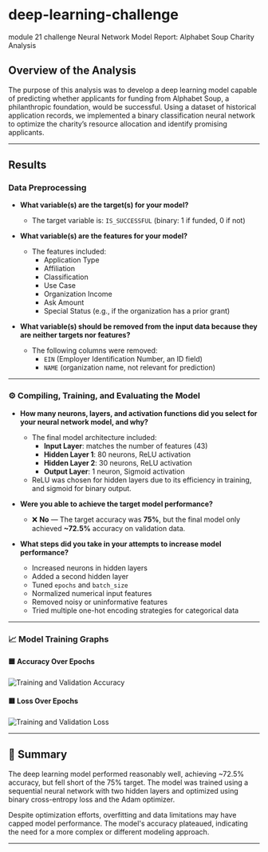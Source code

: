 # deep-learning-challenge
module 21 challenge
Neural Network Model Report: Alphabet Soup Charity Analysis

## Overview of the Analysis

The purpose of this analysis was to develop a deep learning model capable of predicting whether applicants for funding from Alphabet Soup, a philanthropic foundation, would be successful. Using a dataset of historical application records, we implemented a binary classification neural network to optimize the charity’s resource allocation and identify promising applicants.

---

## Results

### Data Preprocessing

- **What variable(s) are the target(s) for your model?**
  - The target variable is: `IS_SUCCESSFUL` (binary: 1 if funded, 0 if not)

- **What variable(s) are the features for your model?**
  - The features included:
    - Application Type
    - Affiliation
    - Classification
    - Use Case
    - Organization Income
    - Ask Amount
    - Special Status (e.g., if the organization has a prior grant)

- **What variable(s) should be removed from the input data because they are neither targets nor features?**
  - The following columns were removed:
    - `EIN` (Employer Identification Number, an ID field)
    - `NAME` (organization name, not relevant for prediction)

---

### ⚙️ Compiling, Training, and Evaluating the Model

- **How many neurons, layers, and activation functions did you select for your neural network model, and why?**
  - The final model architecture included:
    - **Input Layer**: matches the number of features (43)
    - **Hidden Layer 1**: 80 neurons, ReLU activation
    - **Hidden Layer 2**: 30 neurons, ReLU activation
    - **Output Layer**: 1 neuron, Sigmoid activation
  - ReLU was chosen for hidden layers due to its efficiency in training, and sigmoid for binary output.

- **Were you able to achieve the target model performance?**
  - ❌ **No** — The target accuracy was **75%**, but the final model only achieved **~72.5%** accuracy on validation data.

- **What steps did you take in your attempts to increase model performance?**
  - Increased neurons in hidden layers
  - Added a second hidden layer
  - Tuned `epochs` and `batch_size`
  - Normalized numerical input features
  - Removed noisy or uninformative features
  - Tried multiple one-hot encoding strategies for categorical data

---

### 📈 Model Training Graphs

#### 🟦 Accuracy Over Epochs

![Training and Validation Accuracy](accuracy_plot.png)

#### 🟥 Loss Over Epochs

![Training and Validation Loss](loss_plot.png)

---

## 📌 Summary

The deep learning model performed reasonably well, achieving ~72.5% accuracy, but fell short of the 75% target. The model was trained using a sequential neural network with two hidden layers and optimized using binary cross-entropy loss and the Adam optimizer.

Despite optimization efforts, overfitting and data limitations may have capped model performance. The model's accuracy plateaued, indicating the need for a more complex or different modeling approach.

---


